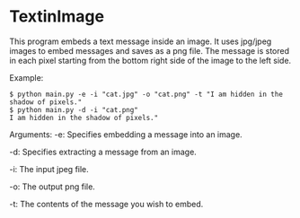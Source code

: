 # TextinImage

This program embeds a text message inside an image.
It uses jpg/jpeg images to embed messages and saves as a png file.
The message is stored in each pixel starting from the bottom right side of the image to the left side.

Example:
```
$ python main.py -e -i "cat.jpg" -o "cat.png" -t "I am hidden in the shadow of pixels."
$ python main.py -d -i "cat.png"
I am hidden in the shadow of pixels."
```
Arguments:
-e: Specifies embedding a message into an image.

-d: Specifies extracting a message from an image.

-i: The input jpeg file.

-o: The output png file.

-t: The contents of the message you wish to embed.
